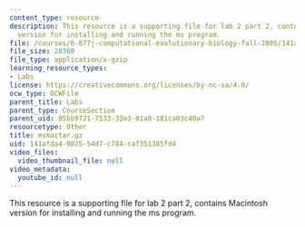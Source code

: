 ```yaml
---
content_type: resource
description: This resource is a supporting file for lab 2 part 2, contains Macintosh
  version for installing and running the ms program.
file: /courses/6-877j-computational-evolutionary-biology-fall-2005/141afda4987554d7c784caf351385fd4_msmactar.gz
file_size: 28360
file_type: application/x-gzip
learning_resource_types:
- Labs
license: https://creativecommons.org/licenses/by-nc-sa/4.0/
ocw_type: OCWFile
parent_title: Labs
parent_type: CourseSection
parent_uid: 05bb9721-7533-33e3-81a0-181ca03c40a7
resourcetype: Other
title: msmactar.gz
uid: 141afda4-9875-54d7-c784-caf351385fd4
video_files:
  video_thumbnail_file: null
video_metadata:
  youtube_id: null
---
```

This resource is a supporting file for lab 2 part 2, contains Macintosh version for installing and running the ms program.